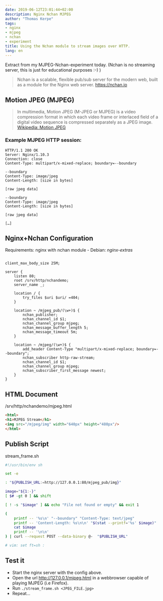 ```yaml
---
date: 2019-06-12T23:01:44+02:00
description: Nginx Nchan MJPEG
author: "Thomas Kerpe"
tags:
- nginx
- mjpeg
- nchan
- experiment
title: Using the Nchan module to stream images over HTTP.
lang: en
---
```


Extract from my MJPEG-Nchan-experiment today.
(Nchan is no streaming server, this is just for educational purposes :-) )


> Nchan is a scalable, flexible pub/sub server for the modern web, built as a module for the Nginx web server.
https://nchan.io


## Motion JPEG (MJPEG)

> In multimedia, Motion JPEG (M-JPEG or MJPEG) is a video compression format in which each video frame or interlaced field of a digital video sequence is compressed separately as a JPEG image.
[Wikipedia: Motion JPEG](https://en.wikipedia.org/wiki/Motion_JPEG)



### Example MJPEG HTTP session:

```http
HTTP/1.1 200 OK
Server: Nginx/1.10.3
Connection: close
Content-Type: multipart/x-mixed-replace; boundary=--boundary

--boundary
Content-Type: image/jpeg
Content-Length: [size in bytes]

[raw jpeg data]

--boundary
Content-Type: image/jpeg
Content-Length: [size in bytes]

[raw jpeg data]

[…]
```


## Nginx+Nchan Configuration

Requirements: nginx with nchan module - Debian: *nginx-extras*

```nginx

client_max_body_size 25M;

server {
    listen 80;
    root /srv/http/nchandemo;
    server_name _;

    location / {
        try_files $uri $uri/ =404;
    }

    location ~ /mjpeg_pub/(\w+)$ {
        nchan_publisher;
        nchan_channel_id $1;
        nchan_channel_group mjpeg;
        nchan_message_buffer_length 5;
        nchan_message_timeout 5m;
    }

    location ~ /mjpeg/(\w+)$ {
        add_header Content-Type "multipart/x-mixed-replace; boundary=--boundary";
        nchan_subscriber http-raw-stream;
        nchan_channel_id $1;
        nchan_channel_group mjpeg;
        nchan_subscriber_first_message newest;
    }
}
```


## HTML Document
/srv/http/nchandemo/mjpeg.html
```html
<html>
<h1>MJPEG Stream</h1>
<img src="/mjpeg/img" width="640px" height="480px"/>
</html>
```


## Publish Script

stream_frame.sh
```sh
#!/usr/bin/env sh

set -e

: "${PUBLISH_URL:=http://127.0.0.1:80/mjpeg_pub/img}"

image="${1:-}"
[ $# -gt 0 ] && shift

[ ! -s "$image" ] && echo "File not found or empty" && exit 1

(
    printf -- '%s\n' "--boundary" "Content-Type: text/jpeg"
    printf -- 'Content-Length: %s\n\n' "$(stat --printf='%s' $image)"
    cat $image
    printf -- '\n\n'
) | curl --request POST --data-binary @-  "$PUBLISH_URL"

# vim: set ft=sh :
```


## Test it

* Start the nginx server with the config above.
* Open the url http://127.0.0.1/mjpeg.html in a webbrowser capable of playing MJPEG (i.e Firefox).
* Run `./stream_frame.sh <JPEG_FILE.jpg>`
* Repeat…

